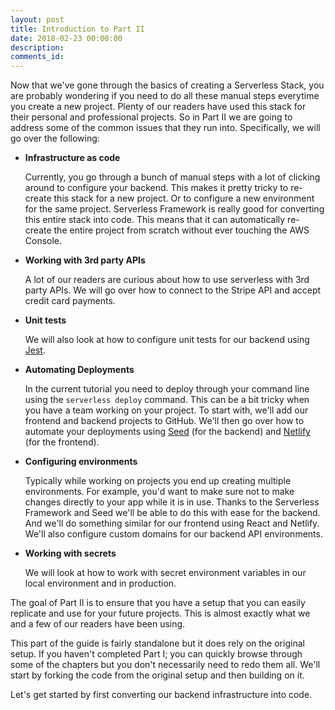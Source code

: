```yaml
---
layout: post
title: Introduction to Part II
date: 2018-02-23 00:00:00
description:
comments_id:
---
```


Now that we've gone through the basics of creating a Serverless Stack, you are probably wondering if you need to do all these manual steps everytime you create a new project. Plenty of our readers have used this stack for their personal and professional projects. So in Part II we are going to address some of the common issues that they run into. Specifically, we will go over the following:

- **Infrastructure as code**

  Currently, you go through a bunch of manual steps with a lot of clicking around to configure your backend. This makes it pretty tricky to re-create this stack for a new project. Or to configure a new environment for the same project. Serverless Framework is really good for converting this entire stack into code. This means that it can automatically re-create the entire project from scratch without ever touching the AWS Console.

- **Working with 3rd party APIs**

  A lot of our readers are curious about how to use serverless with 3rd party APIs. We will go over how to connect to the Stripe API and accept credit card payments.

- **Unit tests**

  We will also look at how to configure unit tests for our backend using [Jest](https://facebook.github.io/jest/).

- **Automating Deployments**

  In the current tutorial you need to deploy through your command line using the `serverless deploy` command. This can be a bit tricky when you have a team working on your project. To start with, we'll add our frontend and backend projects to GitHub. We'll then go over how to automate your deployments using [Seed](https://seed.run) (for the backend) and [Netlify](https://netlify.com) (for the frontend).

- **Configuring environments**

  Typically while working on projects you end up creating multiple environments. For example, you'd want to make sure not to make changes directly to your app while it is in use. Thanks to the Serverless Framework and Seed we'll be able to do this with ease for the backend. And we'll do something similar for our frontend using React and Netlify. We'll also configure custom domains for our backend API environments.

- **Working with secrets**

  We will look at how to work with secret environment variables in our local environment and in production.

The goal of Part II is to ensure that you have a setup that you can easily replicate and use for your future projects. This is almost exactly what we and a few of our readers have been using.

This part of the guide is fairly standalone but it does rely on the original setup. If you haven't completed Part I; you can quickly browse through some of the chapters but you don't necessarily need to redo them all. We'll start by forking the code from the original setup and then building on it.

Let's get started by first converting our backend infrastructure into code.
